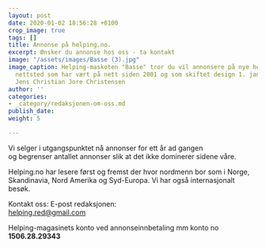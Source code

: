 ```yaml
---
layout: post
date: 2020-01-02 18:56:28 +0100
crop_image: true
tags: []
title: Annonse på helping.no.
excerpt: Ønsker du annonse hos oss - ta kontakt
image: "/assets/images/Basse (3).jpg"
image_caption: Helping-maskoten "Basse" tror du vil annonsere på nye helping.no. Et
  nettsted som har vært på nett siden 2001 og som skiftet design 1. januar 2020. Foto
  Jens Christian Jore Christensen
author: ''
categories:
- _category/redaksjonen-om-oss.md
publish_date: 
weight: 5

---
```


Vi selger i utgangspunktet nå annonser for ett år ad gangen  
og begrenser antallet annonser slik at det ikke dominerer sidene våre.

Helping.no har lesere først og fremst der hvor nordmenn bor som i Norge, Skandinavia, Nord Amerika og Syd-Europa. Vi har også internasjonalt besøk.

Kontakt oss: E-post redaksjonen:  
[helping.red@gmail.com](mailto:helping.red@gmail.com)

Helping-magasinets konto ved annonseinnbetaling mm konto no **1506.28.29343**